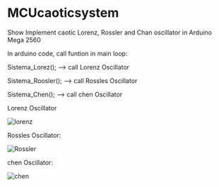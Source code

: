 # MCUcaoticsystem
Show Implement caotic Lorenz, Rossler and Chan oscillator in Arduino Mega 2560

In arduino code, call funtion in main loop:

Sistema_Lorez(); --> call Lorenz Oscillator

Sistema_Roosler(); --> call Rossles Oscillator

Sistema_Chen(); --> call chen Oscillator

Lorenz Oscillator

![lorenz](https://user-images.githubusercontent.com/102610386/204422990-4aed6361-6e7d-44f2-99c3-38cf6a5e806d.png)

Rossles Oscillator:

![Rossler](https://user-images.githubusercontent.com/102610386/204423092-4081e7b0-9baa-4453-bb1b-156c97f909a2.png)

chen Oscillator:

![chen](https://user-images.githubusercontent.com/102610386/204423144-5d0a2295-4e4f-41ff-ba02-85c5c534bf15.png)


